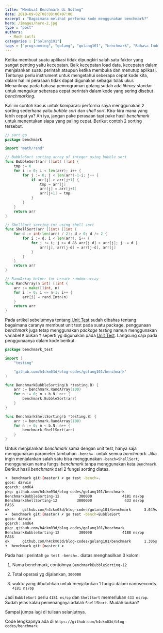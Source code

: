 ```yaml
---
title: "Membuat Benchmark di Golang"
date: 2018-09-02T08:00:00+07:00
excerpt : "Bagaimana melihat performa kode menggunakan benchmark?"
hero: /images/hero-2.jpg
type : "post"
authors:
  - Moch Lutfi
categories : ["Golang101"]
tags : ["programming", "golang", "golang101", "benchmark", "Bahasa Indonesia"]
---
```


Ketika membuat suatu aplikasi tidak dipungkiri salah satu faktor yang sangat penting yaitu kecepatan. Baik kecepatan load data, kecepatan dalam menjalankan suatu perintah ataupun ketika membuka dan menutup aplikasi. Tentunya perlu instrument untuk mengetahui seberapa cepat kode kita, dalam hal ini perasaan tidak dapat digunakan sebagai tolak ukur. Menariknya pada bahasa pemrograman golang sudah ada *library* standar untuk mengukur seberapa cepat perintah dalam kode yang sering disebut *benchmarking*.

Kali ini contoh kasus untuk komparasi performa saya menggunakan 2 sorting sederhana yaitu *bubble sort* dan *shell sort*. Kira-kira mana yang lebih cepat ya? Ah iya, jangan pake perasaan tapi pake hasil *benchmark* untuk menentukan siapa yang paling cepat. Berikut contoh 2 sorting tersebut.

```go
// sort.go
package benchmark

import "math/rand"

// BubbleSort sorting array of integer using bubble sort
func BubbleSort(arr []int) []int {
	tmp := 0
	for i := 0; i < len(arr); i++ {
		for j := 0; j < len(arr)-1-i; j++ {
			if arr[j] > arr[j+1] {
				tmp = arr[j]
				arr[j] = arr[j+1]
				arr[j+1] = tmp
			}
		}
	}
	return arr
}

// ShellSort sorting int using shell sort
func ShellSort(arr []int) []int {
	for d := int(len(arr) / 2); d > 0; d /= 2 {
		for i := d; i < len(arr); i++ {
			for j := i; j >= d && arr[j-d] > arr[j]; j -= d {
				arr[j], arr[j-d] = arr[j-d], arr[j]
			}
		}
	}
	return arr
}

// RandArray helper for create random array
func RandArray(n int) []int {
	arr := make([]int, n)
	for i := 0; i <= n-1; i++ {
		arr[i] = rand.Intn(n)
	}
	return arr
}
```

Pada artikel sebelumnya tentang [Unit Test] sudah dibahas tentang bagaimana caranya membuat unit test pada suatu package, penggunaan *benchmark* juga tetap menggunakan *package* *testing* namun menggunakan variabel `B` bukan `T` seperti yg digunakan pada [Unit Test]. Langsung saja pada penggunaanya dalam kode berikut.

```go
package benchmark_test

import (
	"testing"

	"github.com/h4ckm03d/blog-codes/golang101/benchmark"
)

func BenchmarkBubbleSorting(b *testing.B) {
	arr := benchmark.RandArray(100)
	for n := 0; n < b.N; n++ {
		benchmark.BubbleSort(arr)
	}
}

func BenchmarkShellSorting(b *testing.B) {
	arr := benchmark.RandArray(100)
	for n := 0; n < b.N; n++ {
		benchmark.ShellSort(arr)
	}
}
```

Untuk menjalankan *benchmark* sama dengan unit test, hanya saja menggunakan parameter tambahan `-bench=.` untuk semua *benchmark*. Jika ingin menjalankan salah satu bisa menggunakan `-bench=ShellSort`, menggunakan nama fungsi *benchmark* tanpa menggunakan kata `Benchmark`. Berikut hasil *benchmark* dari 2 fungsi sorting diatas.

```bash
➜  benchmark git:(master) ✗ go test -bench=.
goos: darwin
goarch: amd64
pkg: github.com/h4ckm03d/blog-codes/golang101/benchmark
BenchmarkBubbleSorting-12         300000              4181 ns/op
BenchmarkShellSorting-12         3000000               433 ns/op
PASS
ok      github.com/h4ckm03d/blog-codes/golang101/benchmark      3.049s
➜  benchmark git:(master) ✗ go test -bench=BubbleSort
goos: darwin
goarch: amd64
pkg: github.com/h4ckm03d/blog-codes/golang101/benchmark
BenchmarkBubbleSorting-12         300000              4188 ns/op
PASS
ok      github.com/h4ckm03d/blog-codes/golang101/benchmark      1.306s
➜  benchmark git:(master) ✗
```
Pada hasil perintah `go test -bench=.` diatas menghasilkan 3 kolom:

1. Nama benchmark, contohnya `BenchmarkBubbleSorting-12`

2. Total operasi yg dijalankan, `300000`

3. waktu yang dibutuhkan untuk menjalankan 1 fungsi dalam nanoseconds. `4181 ns/op`

Jadi `BubbleSort` perlu `4181 ns/op` dan `ShellSort` memerlukan `433 ns/op`. Sudah jelas kalau pemenangnya adalah `ShellShort`. Mudah bukan? 

Sampai jumpa lagi di tulisan selanjutnya.

Code lengkapnya ada di `https://github.com/h4ckm03d/blog-codes/benchmark`


[Unit Test]: /posts/golang-unit-test/